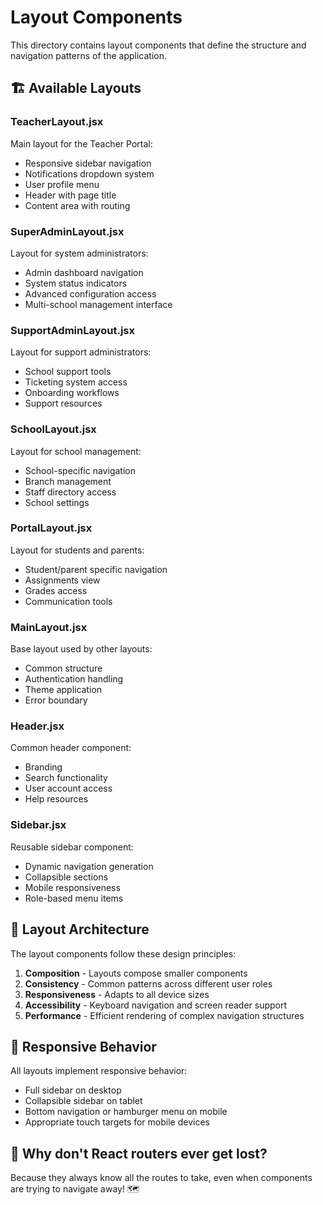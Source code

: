 # Layout Components

This directory contains layout components that define the structure and navigation patterns of the application.

## 🏗️ Available Layouts

### TeacherLayout.jsx
Main layout for the Teacher Portal:
- Responsive sidebar navigation
- Notifications dropdown system
- User profile menu
- Header with page title
- Content area with routing

### SuperAdminLayout.jsx
Layout for system administrators:
- Admin dashboard navigation
- System status indicators
- Advanced configuration access
- Multi-school management interface

### SupportAdminLayout.jsx
Layout for support administrators:
- School support tools
- Ticketing system access
- Onboarding workflows
- Support resources

### SchoolLayout.jsx
Layout for school management:
- School-specific navigation
- Branch management
- Staff directory access
- School settings

### PortalLayout.jsx
Layout for students and parents:
- Student/parent specific navigation
- Assignments view
- Grades access
- Communication tools

### MainLayout.jsx
Base layout used by other layouts:
- Common structure
- Authentication handling
- Theme application
- Error boundary

### Header.jsx
Common header component:
- Branding
- Search functionality
- User account access
- Help resources

### Sidebar.jsx
Reusable sidebar component:
- Dynamic navigation generation
- Collapsible sections
- Mobile responsiveness
- Role-based menu items

## 🔄 Layout Architecture

The layout components follow these design principles:
1. **Composition** - Layouts compose smaller components
2. **Consistency** - Common patterns across different user roles
3. **Responsiveness** - Adapts to all device sizes
4. **Accessibility** - Keyboard navigation and screen reader support
5. **Performance** - Efficient rendering of complex navigation structures

## 📱 Responsive Behavior

All layouts implement responsive behavior:
- Full sidebar on desktop
- Collapsible sidebar on tablet
- Bottom navigation or hamburger menu on mobile
- Appropriate touch targets for mobile devices

## 🧭 Why don't React routers ever get lost?

Because they always know all the routes to take, even when components are trying to navigate away! 🗺️ 